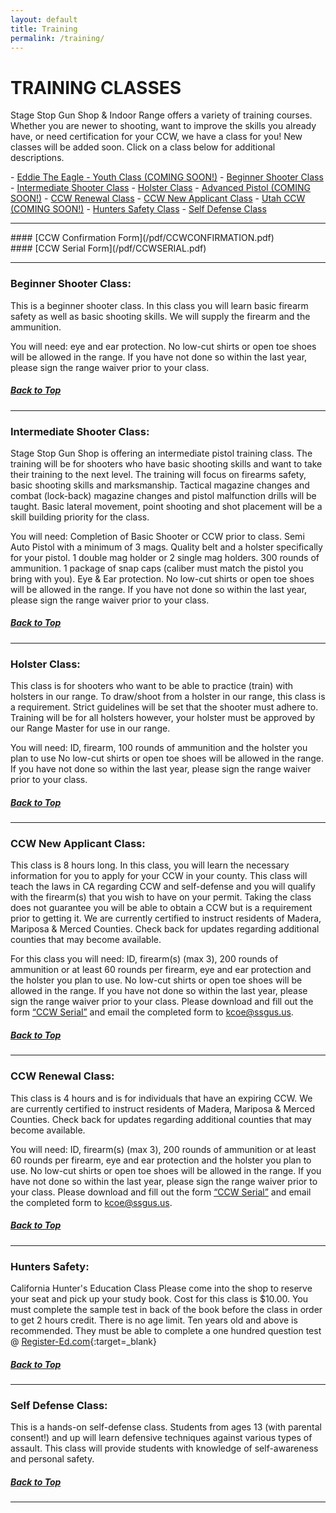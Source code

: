 ```yaml
---
layout: default
title: Training
permalink: /training/
---
```


# TRAINING CLASSES
Stage Stop Gun Shop & Indoor Range offers a variety of training courses.  Whether you are newer to shooting, want to improve the skills you already have, or need certification for your CCW, we have a class for you! New classes will be added soon.   Click on a class below for additional descriptions.

<div id="top"></div>
- <a href="#top">Eddie The Eagle - Youth Class (COMING SOON!)</a>
- <a href="#beginner">Beginner Shooter Class</a>
- <a href="#intermediate">Intermediate Shooter Class</a>
- <a href="#holster">Holster Class</a>
- <a href="#top">Advanced Pistol (COMING SOON!)</a>
- <a href="#ccw-r">CCW Renewal Class</a>
- <a href="#ccw-e">CCW New Applicant Class</a>
- <a href="#top">Utah CCW (COMING SOON!)</a>
- <a href="#hunter">Hunters Safety Class</a>
- <a href="#defense">Self Defense Class</a>
<hr>

<div class="ccw"></div>
#### [CCW Confirmation Form](/pdf/CCWCONFIRMATION.pdf)<br>
#### [CCW Serial Form](/pdf/CCWSERIAL.pdf)

<hr>

<div id="beginner"></div>

### Beginner Shooter Class:
This is a beginner shooter class.  In this class you will learn basic firearm safety as well as basic shooting skills.  We will supply the firearm and the ammunition.

You will need: eye and ear protection.  No low-cut shirts or open toe shoes will be allowed in the range. 
If you have not done so within the last year, please sign the range waiver prior to your class.  

<h5><a href="#top">Back to Top</a></h5><!--do not touch-->
<hr>

<div id="intermediate"></div>

### Intermediate Shooter Class:
Stage Stop Gun Shop is offering an intermediate pistol training class.  The training will be for shooters who have basic shooting skills and want to take their training to the next level. The training will focus on firearms safety,  basic shooting skills and marksmanship.  Tactical magazine changes and combat (lock-back) magazine changes and pistol malfunction drills will be taught. Basic lateral movement, point shooting and shot placement will be a skill building priority for the class.

You will need: Completion of Basic Shooter or CCW prior to class. Semi Auto Pistol with a minimum of 3 mags. Quality belt and a holster specifically for your pistol. 1 double mag holder or 2 single mag holders.  300 rounds of ammunition.  1 package of snap caps (caliber must match the pistol you bring with you).  Eye & Ear protection. No low-cut shirts or open toe shoes will be allowed in the range. If you have not done so within the last year, please sign the range waiver prior to your class. 

<h5><a href="#top">Back to Top</a></h5><!--do not touch-->
<hr>

<div id="holster"></div>

### Holster Class:
This class is for shooters who want to be able to practice (train) with holsters in our range. To draw/shoot from a holster in our range, this class is a requirement. Strict guidelines will be set that the shooter must adhere to. Training will be for all holsters however, your holster must be approved by our Range Master for use in our range.

You will need: ID, firearm, 100 rounds of ammunition and the holster you plan to use No low-cut shirts or open toe shoes will be allowed in the range.  If you have not done so within the last year, please sign the range waiver prior to your class.

<h5><a href="#top">Back to Top</a></h5><!--do not touch-->
<hr>

<div id="ccw-e"></div>

### CCW New Applicant Class:
This class is 8 hours long.  In this class, you will learn the necessary information for you to apply for your CCW in your county.  This class will teach the laws in CA regarding CCW and self-defense and you will qualify with the firearm(s) that you wish to have on your permit.  Taking the class does not guarantee you will be able to obtain a CCW but is a requirement prior to getting it.  We are currently certified to instruct residents of Madera, Mariposa & Merced Counties. Check back for updates regarding additional counties that may become available. 

For this class you will need: ID, firearm(s) (max 3), 200 rounds of ammunition or at least 60 rounds per firearm, eye and ear protection and the holster you plan to use.  No low-cut shirts or open toe shoes will be allowed in the range. If you have not done so within the last year, please sign the range waiver prior to your class.  Please download and fill out the form [“CCW Serial”](/pdf/ccwserial.pdf) and email the completed form to kcoe@ssgus.us.


<h5><a href="#top">Back to Top</a></h5><!--do not touch-->
<hr>

<div id="ccw-r"></div>

### CCW Renewal Class:
This class is 4 hours and is for individuals that have an expiring CCW.  We are currently certified to instruct residents of Madera, Mariposa & Merced Counties. Check back for updates regarding additional counties that may become available. 

You will need: ID, firearm(s) (max 3), 200 rounds of ammunition or at least 60 rounds per firearm, eye and ear protection and the holster you plan to use.  No low-cut shirts or open toe shoes will be allowed in the range. If you have not done so within the last year, please sign the range waiver prior to your class.  Please download and fill out the form [“CCW Serial”](/pdf/ccwserial.pdf) and email the completed form to kcoe@ssgus.us. 

<h5><a href="#top">Back to Top</a></h5><!--do not touch-->
<hr>

<div id="hunter"></div>

### Hunters Safety:
California Hunter's Education Class Please come into the shop to reserve your seat and pick up your study book. Cost for this class is $10.00. You must complete the sample test in back of the book before the class in order to get 2 hours credit. There is no age limit. Ten years old and above is recommended. They must be able to complete a one hundred question test @
[Register-Ed.com](https://www.register-ed.com/programs/california/160?zip=95301&distance=50){:target=_blank} 

<h5><a href="#top">Back to Top</a></h5><!--do not touch-->
<hr>

<div id="defense"></div>

### Self Defense Class:
This is a hands-on self-defense class. Students from ages 13 (with parental consent!) and up will learn defensive techniques against various types of assault. This class will provide students with knowledge of self-awareness and personal safety.

<h5><a href="#top">Back to Top</a></h5><!--do not touch-->
<hr>